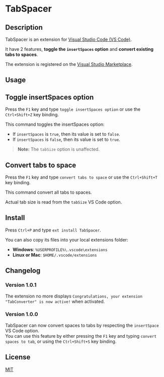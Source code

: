 # TabSpacer
## Description
TabSpacer is an extension for [Visual Studio Code (VS Code)](https://code.visualstudio.com/).

It have 2 features, **toggle the `insertSpaces` option** and **convert existing tabs to spaces**.

The extension is registered on the [Visual Studio Marketplace](https://marketplace.visualstudio.com/items/yuichinukiyama.TabSpacer).

## Usage
## Toggle insertSpaces option
Press the `F1` key and type `toggle insertSpaces option` or use the `Ctrl+Shift+Z` key binding.

This command toggles the insertSpaces option:
* If `insertSpaces` is `true`, then its value is set to `false`.
* If `insertSpaces` is `false`, then its value is set to `true`.

> **Note:** The `tabSize` option is unaffected.

## Convert tabs to space
Press the `F1` key and type `convert tabs to space` or use the `Ctrl+Shift+T` key binding.

This command convert all tabs to spaces.

Actual tab size is read from the `tabSize` VS Code option.

## Install
Press `Ctrl+P` and type `ext install TabSpacer`.

You can also copy its files into your local extensions folder:
* **Windows**: `%USERPROFILE%\.vscode\extensions`
* **Linux or Mac**: `$HOME/.vscode/extensions`

## Changelog
### Version 1.0.1
The extension no more displays `Congratulations, your extension "TabConverter" is now active!` when activated.

### Version 1.0.0
TabSpacer can now convert spaces to tabs by respecting the `insertSpace` VS Code option.  
You can use this feature by either pressing the `F1` key and typing `convert spaces to tab`, or using the `Ctrl+Shift+S` key binding.

## License
[MIT](LICENSE)
